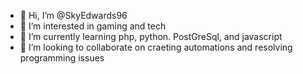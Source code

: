 - 👋 Hi, I’m @SkyEdwards96
- 👀 I’m interested in gaming and tech
- 🌱 I’m currently learning php, python. PostGreSql, and javascript
- 💞️ I’m looking to collaborate on craeting automations and resolving programming issues

<!---
SkyEdwards96/SkyEdwards96 is a ✨ special ✨ repository because its `README.md` (this file) appears on your GitHub profile.
You can click the Preview link to take a look at your changes.
--->
